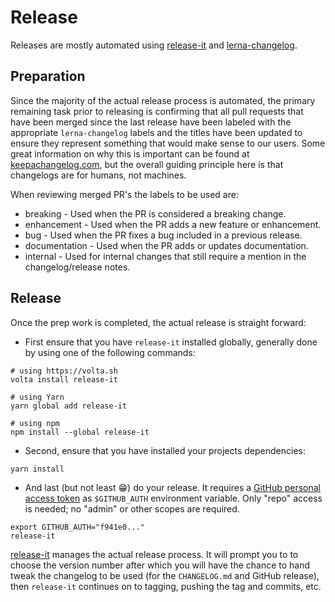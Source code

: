 # Release

Releases are mostly automated using
[release-it](https://github.com/release-it/release-it/) and
[lerna-changelog](https://github.com/lerna/lerna-changelog/).

## Preparation

Since the majority of the actual release process is automated, the primary
remaining task prior to releasing is confirming that all pull requests that
have been merged since the last release have been labeled with the appropriate
`lerna-changelog` labels and the titles have been updated to ensure they
represent something that would make sense to our users. Some great information
on why this is important can be found at
[keepachangelog.com](https://keepachangelog.com/en/1.0.0/), but the overall
guiding principle here is that changelogs are for humans, not machines.

When reviewing merged PR's the labels to be used are:

- breaking - Used when the PR is considered a breaking change.
- enhancement - Used when the PR adds a new feature or enhancement.
- bug - Used when the PR fixes a bug included in a previous release.
- documentation - Used when the PR adds or updates documentation.
- internal - Used for internal changes that still require a mention in the
  changelog/release notes.

## Release

Once the prep work is completed, the actual release is straight forward:

- First ensure that you have `release-it` installed globally, generally done by
  using one of the following commands:

```
# using https://volta.sh
volta install release-it

# using Yarn
yarn global add release-it

# using npm
npm install --global release-it
```

- Second, ensure that you have installed your projects dependencies:

```
yarn install
```

- And last (but not least 😁) do your release. It requires a
  [GitHub personal access token](https://github.com/settings/tokens) as
  `$GITHUB_AUTH` environment variable. Only "repo" access is needed; no "admin"
  or other scopes are required.

```
export GITHUB_AUTH="f941e0..."
release-it
```

[release-it](https://github.com/release-it/release-it/) manages the actual
release process. It will prompt you to to choose the version number after which
you will have the chance to hand tweak the changelog to be used (for the
`CHANGELOG.md` and GitHub release), then `release-it` continues on to tagging,
pushing the tag and commits, etc.
